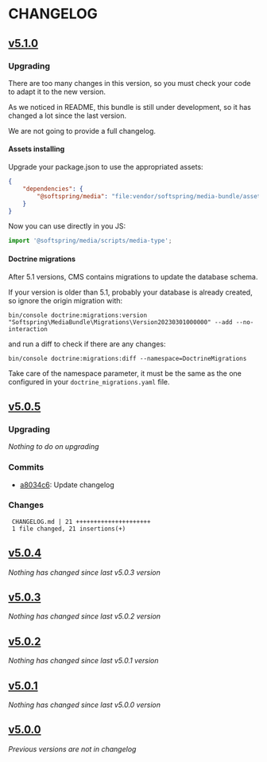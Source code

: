 # CHANGELOG

## [v5.1.0](https://github.com/softspring/media-bundle/releases/tag/v5.1.0)

### Upgrading

There are too many changes in this version, so you must check your code to adapt it to the new version.

As we noticed in README, this bundle is still under development, so it has changed a lot since the last version.

We are not going to provide a full changelog.

#### Assets installing

Upgrade your package.json to use the appropriated assets:

```json
{
    "dependencies": {
        "@softspring/media": "file:vendor/softspring/media-bundle/assets"
    }
}
```

Now you can use directly in you JS:

```js
import '@softspring/media/scripts/media-type';
```

#### Doctrine migrations

After 5.1 versions, CMS contains migrations to update the database schema.

If your version is older than 5.1, probably your database is already created, so ignore the origin migration with:

    bin/console doctrine:migrations:version "Softspring\MediaBundle\Migrations\Version20230301000000" --add --no-interaction

and run a diff to check if there are any changes:

    bin/console doctrine:migrations:diff --namespace=DoctrineMigrations

Take care of the namespace parameter, it must be the same as the one configured in your `doctrine_migrations.yaml` file.

## [v5.0.5](https://github.com/softspring/media-bundle/releases/tag/v5.0.5)

### Upgrading

*Nothing to do on upgrading*

### Commits

- [a8034c6](https://github.com/softspring/media-bundle/commit/a8034c6c0d925b228bbb4179e7b18d64184708bd): Update changelog

### Changes

```
 CHANGELOG.md | 21 +++++++++++++++++++++
 1 file changed, 21 insertions(+)
```

## [v5.0.4](https://github.com/softspring/media-bundle/releases/tag/v5.0.4)

*Nothing has changed since last v5.0.3 version*

## [v5.0.3](https://github.com/softspring/media-bundle/releases/tag/v5.0.3)

*Nothing has changed since last v5.0.2 version*

## [v5.0.2](https://github.com/softspring/media-bundle/releases/tag/v5.0.2)

*Nothing has changed since last v5.0.1 version*

## [v5.0.1](https://github.com/softspring/media-bundle/releases/tag/v5.0.1)

*Nothing has changed since last v5.0.0 version*

## [v5.0.0](https://github.com/softspring/media-bundle/releases/tag/v5.0.0)

*Previous versions are not in changelog*
